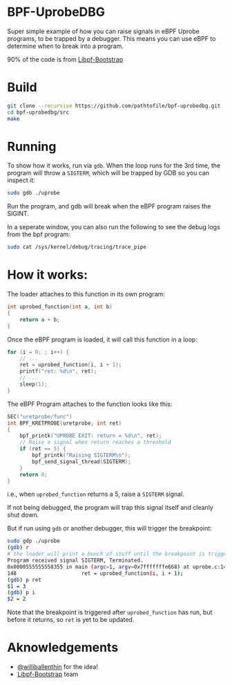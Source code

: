 # BPF-UprobeDBG
Super simple example of how you can raise signals in eBPF Uprobe programs, to be trapped by a debugger.
This means you can use eBPF to determine when to break into a program.

90% of the code is from [Libpf-Bootstrap](https://github.com/libbpf/libbpf-bootstrap)

# Build
```bash
git clone --recursive https://github.com/pathtofile/bpf-uprobedbg.git
cd bpf-uprobedbg/src
make
```

# Running
To show how it works, run via `gdb`. When the loop runs for the 3rd time,
the program will throw a `SIGTERM`, which will be trapped by GDB so you can inspect it:
```bash
sudo gdb ./uprobe
```
Run the program, and gdb will break when the eBPF program raises the SIGINT.

In a seperate window, you can also run the following to see the debug logs from the bpf program:
```bash
sudo cat /sys/kernel/debug/tracing/trace_pipe
```


# How it works:
The loader attaches to this function in its own program:
```c++
int uprobed_function(int a, int b)
{
	return a + b;
}
```

Once the eBPF program is loaded, it will call this function in a loop:
```c++
for (i = 0; ; i++) {
    // ...
    ret = uprobed_function(i, i + 1);
    printf("ret: %d\n", ret);
    // ...
    sleep(1);
}
```

The eBPF Program attaches to the function looks like this:
```c++
SEC("uretprobe/func")
int BPF_KRETPROBE(uretprobe, int ret)
{
	bpf_printk("UPROBE EXIT: return = %d\n", ret);
	// Raise a signal when return reaches a threshold
	if (ret == 5) {
		bpf_printk("Raising SIGTERM\n");
		bpf_send_signal_thread(SIGTERM);
	}
	return 0;
}
```
i.e., when `uprobed_function` returns a 5, raise a `SIGTERM` signal.

If not being debugged, the program will trap this signal itself and cleanly shut down.

But if run using `gdb` or another debugger, this will trigger the breakpoint:
```bash
sudo gdp ./uprobe
(gdb) r
# the loader will print a bunch of stuff until the breakpoint is triggered
Program received signal SIGTERM, Terminated.
0x0000555555558355 in main (argc=1, argv=0x7fffffffe668) at uprobe.c:148
148                     ret = uprobed_function(i, i + 1);
(gdb) p ret
$1 = 3
(gdb) p i
$2 = 2
```

Note that the breakpoint is triggered after `uprobed_function` has run, but before it returns, so `ret` is yet to be updated.


# Aknowledgements
- [@williballenthin](https://twitter.com/williballenthin) for the idea!
- [Libpf-Bootstrap](https://github.com/libbpf/libbpf-bootstrap) team

